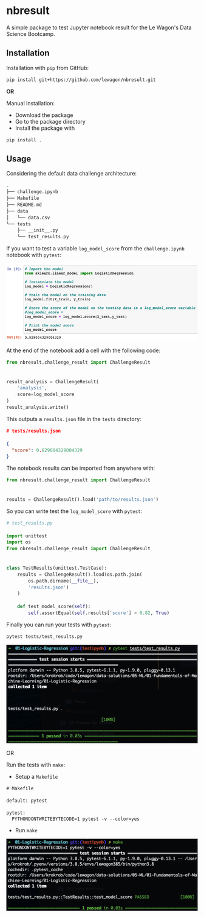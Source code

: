 # nbresult

A simple package to test Jupyter notebook result for the Le Wagon's Data Science Bootcamp.

## Installation

Installation with `pip` from GitHub:

```bash
pip install git+https://github.com/lewagon/nbresult.git
```

**OR**

Manual installation:
- Download the package
- Go to the package directory
- Install the package with

```bash
pip install .
```

## Usage

Considering the default data challenge architecture:

```bash
.
├── challenge.ipynb
├── Makefile
├── README.md
├── data
│   └── data.csv
└── tests
    ├── __init__.py
    └── test_results.py
```

If you want to test a variable `log_model_score` from the `challenge.ipynb` notebook with `pytest`:

![variable](img/variable.png)

At the end of the notebook add a cell with the following code:

```python
from nbresult.challenge_result import ChallengeResult


result_analysis = ChallengeResult(
    'analysis',
    score=log_model_score
)
result_analysis.write()
```

This outputs a `results.json` file in the `tests` directory:

```json
# tests/results.json

{
  "score": 0.829004329004329
}
```

The notebook results can be imported from anywhere with:

```python
from nbresult.challenge_result import ChallengeResult


results = ChallengeResult().load('path/to/results.json')
```

So you can write test the `log_model_score` with `pytest`:

```python
# test_results.py

import unittest
import os
from nbresult.challenge_result import ChallengeResult


class TestResults(unittest.TestCase):
    results = ChallengeResult().load(os.path.join(
        os.path.dirname(__file__),
        'results.json')
    )

    def test_model_score(self):
        self.assertEqual(self.results['score'] > 0.82, True)
```

Finally you can run your tests with `pytest`:

```bash
pytest tests/test_results.py
```

![pytest](img/pytest.png)

OR

Run the tests with `make`:
- Setup a `Makefile`

```make
# Makefile

default: pytest

pytest:
  PYTHONDONTWRITEBYTECODE=1 pytest -v --color=yes
```

- Run `make`

![make](img/make.png)
